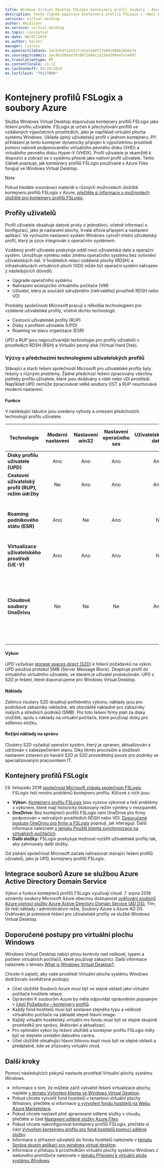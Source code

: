 ```yaml
---
title: Windows Virtual Desktop FSLogix kontejnery profil soubory - Azure
description: Tento článek popisuje kontejnery profilů FSLogix v rámci Windows Virtual Desktop a Azure soubory.
services: virtual-desktop
author: Heidilohr
ms.service: virtual-desktop
ms.topic: conceptual
ms.date: 08/07/2019
ms.author: helohr
manager: lizross
ms.openlocfilehash: 1dc5d54fa24217c91e14a8f37e092888b2bb6474
ms.sourcegitcommit: 2ec4b3d0bad7dc0071400c2a2264399e4fe34897
ms.translationtype: MT
ms.contentlocale: cs-CZ
ms.lasthandoff: 03/28/2020
ms.locfileid: "79127880"
---
```

# <a name="fslogix-profile-containers-and-azure-files"></a>Kontejnery profilů FSLogix a soubory Azure

Služba Windows Virtual Desktop doporučuje kontejnery profilů FSLogix jako řešení profilu uživatele. FSLogix je určen k přechytování profilů ve vzdálených výpočetních prostředích, jako je například virtuální plocha systému Windows. Ukládá úplný uživatelský profil v jednom kontejneru. Při přihlášení je tento kontejner dynamicky připojen k výpočetnímu prostředí pomocí nativně podporovaného virtuálního pevného disku (VHD) a virtuálního pevného disku Hyper-V (VHDX). Profil uživatele je okamžitě k dispozici a zobrazí se v systému přesně jako nativní profil uživatele. Tento článek popisuje, jak kontejnery profilů FSLogix používané s Azure Files fungují ve Windows Virtual Desktop.

>[!NOTE]
>Pokud hledáte srovnávací materiál o různých možnostech úložiště kontejneru profilů FSLogix v Azure, [přečtěte si informace o možnostech úložiště pro kontejnery profilů FSLogix](store-fslogix-profile.md).

## <a name="user-profiles"></a>Profily uživatelů

Profil uživatele obsahuje datové prvky o jednotlivci, včetně informací o konfiguraci, jako je nastavení plochy, trvalá síťová připojení a nastavení aplikací. Ve výchozím nastavení systém Windows vytvoří místní uživatelský profil, který je úzce integrován s operačním systémem.

Vzdálený profil uživatele poskytuje oddíl mezi uživatelská data a operační systém. Umožňuje výměnu nebo změnu operačního systému bez ovlivnění uživatelských dat. V hostitelích relací vzdálené plochy (RDSH) a infrastrukturách virtuálních ploch (VDI) může být operační systém nahrazen z následujících důvodů:

- Upgrade operačního systému
- Nahrazení existujícího virtuálního počítače (VM)
- Uživatel, který je součástí sdruženého (netrvalého) prostředí RDSH nebo VDI

Produkty společnosti Microsoft pracují s několika technologiemi pro vzdálené uživatelské profily, včetně těchto technologií:
- Cestovní uživatelské profily (RUP)
- Disky s profilem uživatele (UPD)
- Roaming ve stavu organizace (ESR)

UPD a RUP jsou nejpoužívanější technologie pro profily uživatelů v prostředích RDSH (RSH) a Virtuální pevný disk (Virtual Hard Disk).

### <a name="challenges-with-previous-user-profile-technologies"></a>Výzvy s předchozími technologiemi uživatelských profilů

Stávající a starší řešení společnosti Microsoft pro uživatelské profily byly řešeny s různými problémy. Žádné předchozí řešení zpracovány všechny potřeby profilu uživatele, které jsou dodávány s rdsh nebo vDi prostředí. Například UPD nemůže zpracovávat velké soubory OST a RUP neuchovává moderní nastavení.

#### <a name="functionality"></a>Funkce

V následující tabulce jsou uvedeny výhody a omezení předchozích technologií profilu uživatele.

| Technologie | Moderní nastavení | Nastavení win32 | Nastavení operačního ses | Uživatelská data | Podporováno na skladové jednotce serveru | Back-endové úložiště v Azure | Back-end úložiště v místním prostředí | Podpora verzí | Následný čas přihlášení |Poznámky|
| ---------- | :-------------: | :------------: | :---------: | --------: | :---------------------: | :-----------------------: | :--------------------------: | :-------------: | :---------------------: |-----|
| **Disky profilu uživatele (UPD)** | Ano | Ano | Ano | Ano | Ano | Ne | Ano | Vyhrajte 7+ | Ano | |
| **Cestovní uživatelský profil (RUP), režim údržby** | Ne | Ano | Ano | Ano | Ano| Ne | Ano | Vyhrajte 7+ | Ne | |
| **Roaming podnikového státu (ESR)** | Ano | Ne | Ano | Ne | Zobrazit poznámky | Ano | Ne | Vyhrajte 10 | Ne | Funkce na skladové jednotce serveru, ale bez podpůrného uživatelského rozhraní |
| **Virtualizace uživatelského prostředí (UE-V)** | Ano | Ano | Ano | Ne | Ano | Ne | Ano | Vyhrajte 7+ | Ne |  |
| **Cloudové soubory OneDrivu** | Ne | Ne | Ne | Ano | Zobrazit poznámky | Zobrazit poznámky  | Viz Poznámky | Vyhrajte 10 RS3 | Ne | Není testováno na skladové jednotce serveru. Back-endové úložiště v Azure závisí na synchronizačním klientovi. Back-end úložiště on-prem potřebuje synchronizačního klienta. |

#### <a name="performance"></a>Výkon

UPD vyžaduje [storage spaces direct (S2D)](/windows-server/remote/remote-desktop-services/rds-storage-spaces-direct-deployment/) k řešení požadavků na výkon. UPD používá protokol SMB (Server Message Block). Zkopíruje profil do virtuálního virtuálního uživatele, ve kterém je uživatel protokolován. UPD s S2D je řešení, které doporučujeme pro Windows Virtual Desktop.  

#### <a name="cost"></a>Náklady

Zatímco clustery S2D dosahují potřebného výkonu, náklady jsou pro podnikové zákazníky nákladné, ale obzvláště nákladné pro zákazníky malých a středních podniků (SMB). Pro toto řešení firmy platí za disky úložiště, spolu s náklady na virtuální počítače, které používají disky pro sdílenou složku.

#### <a name="administrative-overhead"></a>Režijní náklady na správu

Clustery S2D vyžadují operační systém, který je opraven, aktualizován a udržován v zabezpečeném stavu. Díky těmto procesům a složitosti nastavení zotavení po havárii S2D je S2D proveditelný pouze pro podniky se specializovaným pracovníkem IT.

## <a name="fslogix-profile-containers"></a>Kontejnery profilů FSLogix

19. listopadu 2018 [společnost Microsoft získala společnost FSLogix](https://blogs.microsoft.com/blog/2018/11/19/microsoft-acquires-fslogix-to-enhance-the-office-365-virtualization-experience/). FSLogix řeší mnoho problémů kontejneru profilu. Klíčové z nich jsou:

- **Výkon:** [Kontejnery profilu FSLogix](/fslogix/configure-profile-container-tutorial/) jsou vysoce výkonné a řeší problémy s výkonem, které mají historicky blokovaný režim výměny v mezipaměti.
- **OneDrive:** Bez kontejnerů profilů FSLogix není OneDrive pro firmy podporován v netrvalých prostředích RDSH nebo VDI. [Doporučené postupy OneDrivu pro firmy a FSLogix](/fslogix/overview/) popisují, jak interagují. Další informace naleznete [v tématu Použití klienta synchronizace na virtuálních počítačích](/deployoffice/rds-onedrive-business-vdi/).
- **Další složky:** FSLogix poskytuje možnost rozšířit uživatelské profily tak, aby zahrnovaly další složky.

Od získání společnost Microsoft začala nahrazovat stávající řešení profilů uživatelů, jako je UPD, kontejnery profilů FSLogix.

## <a name="azure-files-integration-with-azure-active-directory-domain-service"></a>Integrace souborů Azure se službou Azure Active Directory Domain Service

Výkon a funkce kontejnerů profilů FSLogix využívají cloud. 7. srpna 2019 oznámily soubory Microsoft Azure obecnou dostupnost [ověřování souborů Azure pomocí služby Azure Active Directory Domain Service (AD DS).](../storage/files/storage-files-active-directory-overview.md) Tím, že řeší náklady i administrativní režie, Soubory Azure s Azure AD DS Ověřování je prémiové řešení pro uživatelské profily ve službě Windows Virtual Desktop.

## <a name="best-practices-for-windows-virtual-desktop"></a>Doporučené postupy pro virtuální plochu Windows

Windows Virtual Desktop nabízí plnou kontrolu nad velikostí, typem a počtem virtuálních počítačů, které používají zákazníci. Další informace naleznete v tématu [What is Windows Virtual Desktop?](overview.md).

Chcete-li zajistit, aby vaše prostředí Virtuální plocha systému Windows dodržovalo osvědčené postupy:

- Účet úložiště Souborů Azure musí být ve stejné oblasti jako virtuální počítače hostitele relace.
- Oprávnění K souborům Azure by měla odpovídat oprávněním popsaným v [části Požadavky – kontejnery profilů](/fslogix/fslogix-storage-config-ht).
- Každý fond hostitelů musí být sestaven stejného typu a velikosti virtuálního počítače na základě stejné hlavní image.
- Každý virtuální hostitelský virtuální ms fondu musí být ve stejné skupině prostředků pro správu, škálování a aktualizaci.
- Pro optimální výkon by řešení úložiště a kontejner profilu FSLogix měly být ve stejném umístění datového centra.
- Účet úložiště obsahující hlavní bitovou kopii musí být ve stejné oblasti a předplatné, kde se zřizovány virtuální chod.

## <a name="next-steps"></a>Další kroky

Pomocí následujících pokynů nastavte prostředí Virtuální plochy systému Windows.

- Informace o tom, že můžete začít vytvářet řešení virtualizace plochy, najdete [v tématu Vytvoření klienta ve Windows Virtual Desktop](tenant-setup-azure-active-directory.md).
- Pokud chcete vytvořit fond hostitelů v tenantovi virtuální plochy Windows, přečtěte si informace [o vytvoření fondu hostitelů na Webu Azure Marketplace](create-host-pools-azure-marketplace.md).
- Pokud chcete nastavit plně spravované sdílené složky v cloudu, přečtěte si část [Nastavení sdílené složky Azure Files](/azure/storage/files/storage-files-active-directory-enable/).
- Pokud chcete nakonfigurovat kontejnery profilů FSLogix, přečtěte si část [Vytvoření kontejneru profilu pro fond hostitelů pomocí sdílené složky](create-host-pools-user-profile.md).
- Informace o přiřazení uživatelů do fondu hostitelů naleznete v [tématu Správa skupin aplikací pro windows virtual desktop](manage-app-groups.md).
- Informace o přístupu k prostředkům virtuální plochy systému Windows z webového prohlížeče naleznete v [tématu Připojení k virtuální ploše systému Windows](connect-web.md).
